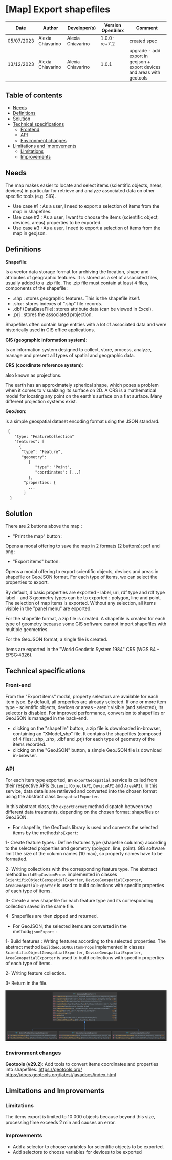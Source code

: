 # [Map] Export shapefiles

| Date       |Author|Developer(s)| Version OpenSilex | Comment                                                                  |
|------------|------|------------|------------------|--------------------------------------------------------------------------|
| 05/07/2023 |Alexia Chiavarino|Alexia Chiavarino| 1.0.0-rc+7.2     | created spec                                                             |
| 13/12/2023 |Alexia Chiavarino|Alexia Chiavarino| 1.0.1            | upgrade - add export in geojson + export devices and areas with geotools |

## Table of contents
* [Needs](#needs)
* [Definitions](#definitions)
* [Solution](#solution)
* [Technical specifications](#technical-specifications)
  * [Frontend](#frontend)
  * [API](#api)
  * [Environment changes](#environment-changes)
* [Limitations and Improvements](#limitations-and-improvements)
  * [Limitations](#limitations)
  * [Improvements](#possible-improvements)

## Needs

The map makes easier to locate and select items (scientific objects, areas, devices) in particular for retrieve and analyze associated data on other specific tools (e.g. SIG).

- Use case #1 : As a user, I need to export a selection of items from the map in shapefiles.
- Use case #2 : As a user, I want to choose the items (scientific object, devices, areas) properties to be exported.
- Use case #3 : As a user, I need to export a selection of items from the map in geojson.

## Definitions

**Shapefile**:

Is a vector data storage format for archiving the location, shape and attributes of geographic features. It is stored as a set of associated files, usually added to a .zip file. The .zip file must contain at least 4 files, components of the shapefile :

 - .shp : stores geographic features. This is the shapefile itself.
 - .shx : stores indexes of ".shp" file records.
 - .dbf (DataBaseFile): stores attribute data (can be viewed in Excel).
 - .prj : stores the associated projection.

Shapefiles often contain large entities with a lot of associated data and were historically used in GIS office applications.

**GIS (geographic information system)**:

Is an information system designed to collect, store, process, analyze, manage and present all types of spatial and geographic data.

**CRS (coordinate reference system)**:

also known as projections.

The earth has an approximately spherical shape, which poses a problem when it comes to visualizing its surface on 2D.
A CRS is a mathematical model for locating any point on the earth's surface on a flat surface. Many different projection systems exist.

**GeoJson**:

is a simple geospatial dataset encoding format using the JSON standard.

     {  
        "type: "FeatureCollection"
        "features": [
          {
           "type": "Feature",
           "geometry": 
              {
                 "type": "Point",
                 "coordinates": [...]
              },
            "properties: {
              ...
            }
      }

## Solution

There are 2 buttons above the map :

- "Print the map" button : 

Opens a modal offering to save the map in 2 formats (2 buttons): pdf and png;
- "Export items" button: 

Opens a modal offering to export scientific objects, devices and areas in shapefile or GeoJSON format. For each type of items, we can select the properties to export. 

By default, 4 basic properties are exported - label, uri, rdf type and rdf type label - and 3 geometry types can be to exported : polygon, line and point. The selection of map items is exported. Without any selection, all items visible in the "panel menu" are exported.

For the shapefile format, a zip file is created. A shapefile is created for each type of geometry because some GIS software cannot import shapefiles with multiple geometries. 

For the GeoJSON format, a single file is created. 

Items are exported in the "World Geodetic System 1984" CRS (WGS 84 - EPSG:4326).

## Technical specifications

### Front-end

From the "Export items" modal, property selectors are available for each item type. By default, all properties are already selected. If one or more item type - scientific objects, devices or areas - aren't visible (and selected), its selector is disabled.
For improved performance, conversion to shapefiles or GeoJSON is managed in the back-end.

- clicking on the "shapefile" button, a zip file is downloaded in-browser, containing an "XModel_shp" file. It contains the shapefiles (composed of 4 files: .shp, .shx, .dbf and .prj) for each type of geometry of the items recorded.
- clicking on the "GeoJSON" button, a simple GeoJSON file is download in-browser.
### API

For each item type exported, an `exportGeospatial` service is called from their respective APIs (`ScientifObjectAPI`, `DeviceAPI` and `AreaAPI`).
In this service, data details are retrieved and converted into the chosen format using the abstract class `GeospatialExporter`. 

In this abstract class, the `exportFormat` method dispatch between two different data treatments, depending on the chosen format: shapefiles or GeoJSON.

- For shapefile, the GeoTools library is used and converts the selected items by the method`shpExport`:

1- Create feature types : Define features type (shapefile columns) according to the selected properties and geometry (polygon, line, point). GIS software limit the size of the column names (10 max), so property names have to be formatted.

2- Writing collections with the corresponding feature type. The abstract method `buildShpCustomProps` implemented in classes `ScientificObjectGeospatialExporter`, `DeviceGeospatialExporter`, `AreaGeospatialExporter` is used to build collections with specific properties of each type of items.

3- Create a new shapefile for each feature type and its corresponding collection saved in the same file.

4- Shapefiles are then zipped and returned.

- For GeoJSON, the selected items are converted in the method`gjsonExport` :

1- Build features : Writing features according to the selected properties. The abstract method `buildGeoJSONCustomProps` implemented in classes `ScientificObjectGeospatialExporter`, `DeviceGeospatialExporter`, `AreaGeospatialExporter` is used to build collections with specific properties of each type of items.

2- Writing feature collection.

3- Return in the file.

![geospatialExporter_class diagram](GeospatialExporter_class_diagram.png)

### Environment changes

**Geotools (v29.2)**: Add tools to convert items coordinates and properties into shapefiles.
https://geotools.org/
https://docs.geotools.org/latest/javadocs/index.html

## Limitations and Improvements

### Limitations

The items export is limited to 10 000 objects because beyond this size, processing time exceeds 2 min and causes an error.

### Improvements

- Add a selector to choose variables for scientific objects to be exported.
- Add selectors to choose variables for devices to be exported
